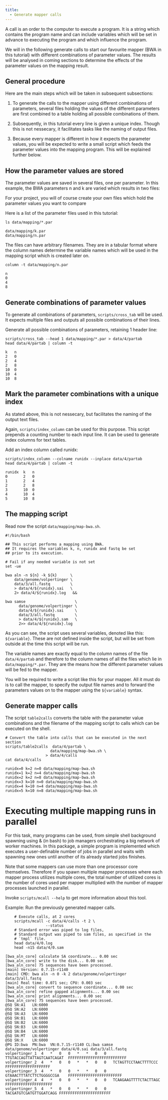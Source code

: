 ```yaml
---
title: 
  - Generate mapper calls
---
```


A call is an order to the computer to execute a program. It is a
string which contains the program name and can include variables which
will be set in advance to executing the program and which influence
the program. 

We will in the following generate calls to start our favourite mapper
(BWA in this tutorial) with different combinations of parameter
values. The results will be analysed in coming sections to determine
the effects of the parameter values on the mapping result.

General procedure
-------------------

Here are the main steps which will be taken in subsequent subsections: 

 1. To generate the calls to the mapper using different combinations of 
    parameters, several files holding the values of the different parameters
    are first combined to a table holding all possible combinations of them.

 2. Subsequently, in this tutorial every line is given a unique index.
    Though this is not nessecary, it facilitates tasks like the naming of
    output files.  

 3. Because every mapper is different in how it expects the parameter
    values, you will be expected to write a small script which feeds 
    the parameter values into the mapping program. This will be explained 
    further below.

How the parameter values are stored
-----------------------------------

The parameter values are saved in several files, one per parameter. 
In this example, the BWA parameters n and k are varied which results
in two files:

For your project, you will of course create your own files which hold
the parameter values you want to compare

Here is a list of the parameter files used in this tutorial:

```{.bash}
ls data/mapping/*.par
```
```{.output}
data/mapping/k.par
data/mapping/n.par
```
The files can have arbitrary filenames. They are in a tabular format
where the column names determine the variable names which will be used in
the mapping script which is created later on.

```{.bash}
column -t data/mapping/n.par
```
```{.output}
n
0
4
8
```

Generate combinations of parameter values
-----------------------------------------

To generate all combinations of parameters, `scripts/cross_tab` 
will be used. It expects multiple files and outputs all
possible combinations of their lines. 

Generate all possible combinations of parameters, retaining 1 header
line:

```{.bash}
scripts/cross_tab --head 1 data/mapping/*.par > data/4/partab
head data/4/partab | column -t
```
```{.output}
k   n
2   0
2   4
2   8
10  0
10  4
10  8
```

Mark the parameter combinations with a unique index
----------------------------------------------------

As stated above, this is not nessecary, but facilitates the 
naming of the output text files.

Again, `scripts/index_column` can be used for this purpose. 
This script prepends a counting number to each input line. It can be used to 
generate index columns for text tables.

Add an index column called runidx:
```{.bash}
scripts/index_column --colname runidx --inplace data/4/partab
head data/4/partab | column -t
```
```{.output}
runidx  k   n
0       2   0
1       2   4
2       2   8
3       10  0
4       10  4
5       10  8
```

The mapping script
-------------------

Read now the script `data/mapping/map-bwa.sh`. 

```{.bash}
#!/bin/bash

## This script performs a mapping using BWA.
## It requires the variables k, n, runidx and fastq be set 
## prior to its execution.

# Fail if any needed variable is not set
set -ue

bwa aln -n ${n} -k ${k}      \
    data/genome/volpertinger \
    data/3/all.fastq         \
    > data/4/${runidx}.sai   \
    2> data/4/${runidx}.log   &&

bwa samse                      \
      data/genome/volpertinger \
      data/4/${runidx}.sai     \
      data/3/all.fastq         \
      > data/4/${runidx}.sam   \
      2>> data/4/${runidx}.log

```

As you can see, the script uses several variables, denoted like this:
`${variable}`. These are not defined inside the script, but will be
set from outside at the time this script will be run. 

The variable names are exactly equal to the column names of
the file `data/4/partab` and therefore to the column names of all the
files which lie in `data/mapping/*.par`. They are the means how the
different parameter values will be fed to the mapper.

You will be required to write a script like this for your mapper. All
it must do is to call the mapper, to specify the output file names
and to forward the parameters values on to the mapper using the
`${variable}` syntax.

Generate mapper calls
---------------------

The script `table2calls` converts the table with the parameter value
combinations and the filename of the mapping script to calls which
can be executed on the shell. 

```{.bash}
# Convert the table into calls that can be executed in the next section
scripts/table2calls  data/4/partab \
                    data/mapping/map-bwa.sh \
                  > data/4/calls
cat data/4/calls
```
```{.output}
runidx=0 k=2 n=0 data/mapping/map-bwa.sh
runidx=1 k=2 n=4 data/mapping/map-bwa.sh
runidx=2 k=2 n=8 data/mapping/map-bwa.sh
runidx=3 k=10 n=0 data/mapping/map-bwa.sh
runidx=4 k=10 n=4 data/mapping/map-bwa.sh
runidx=5 k=10 n=8 data/mapping/map-bwa.sh
```

Executing multiple mapping runs in parallel
===========================================

For this task, many programs can be used, from simple shell background
spawning using & (in bash) to job managers orchestrating a big network
of worker machines. In this package, a simple program is implemented
which executes a user-definable number of jobs in parallel and
waits with spawning new ones until another of its already started jobs
finishes.

Note that some mappers can use more than one processor core
themselves. Therefore if you spawn multiple mapper processes where
each mapper process utilizes multiple cores, the total number of
utilized cores is the number of cores used per mapper multiplied with
the number of mapper processes launched in parallel.

Invoke `scripts/mcall --help` to get more information about
this tool.

Example: Run the previously generated mapper calls. 

```{.bash}
    # Execute calls, at 2 cores
    scripts/mcall -c data/4/calls -t 2 \
                  --status
    # Standard error was piped to log files,
    # Standard output was piped to sam files, as specified in the
    # `tmpl` file.
    head data/4/0.log
    head -n15 data/4/0.sam
```
```{.output}
[bwa_aln_core] calculate SA coordinate... 0.00 sec
[bwa_aln_core] write to the disk... 0.00 sec
[bwa_aln_core] 75 sequences have been processed.
[main] Version: 0.7.15-r1140
[main] CMD: bwa aln -n 0 -k 2 data/genome/volpertinger data/3/all.fastq
[main] Real time: 0.071 sec; CPU: 0.003 sec
[bwa_aln_core] convert to sequence coordinate... 0.00 sec
[bwa_aln_core] refine gapped alignments... 0.00 sec
[bwa_aln_core] print alignments... 0.00 sec
[bwa_aln_core] 75 sequences have been processed.
@SQ	SN:A1	LN:6000
@SQ	SN:A2	LN:6000
@SQ	SN:A3	LN:6000
@SQ	SN:B1	LN:6000
@SQ	SN:B2	LN:6000
@SQ	SN:B3	LN:6000
@SQ	SN:B4	LN:6000
@SQ	SN:MT	LN:6000
@SQ	SN:X	LN:6000
@PG	ID:bwa	PN:bwa	VN:0.7.15-r1140	CL:bwa samse data/genome/volpertinger data/4/0.sai data/3/all.fastq
volpertinger_1	4	*	0	0	*	*	0	0	TTGTACCAGTTATTAGTCAATCAGAT	FFFFFFFFFFFFFFFFFFFFFFFFFF
volpertinger_2	4	*	0	0	*	*	0	0	TCTAGTTCCTAACTTTTCCC	FFFFFFFFFFFFFFFFFFFF
volpertinger_3	4	*	0	0	*	*	0	0	GTAAACTTTATCTTCTGGGGCCGA	FFFFFFFFFFFFFFFFFFFFFFFF
volpertinger_4	4	*	0	0	*	*	0	0	TCAAGAAGTTTTCTACTTAGC	FFFFFFFFFFFFFFFFFFFFF
volpertinger_5	4	*	0	0	*	*	0	0	TACGATGTCGATGTTGGATCAGG	FFFFFFFFFFFFFFFFFFFFFFF
```



